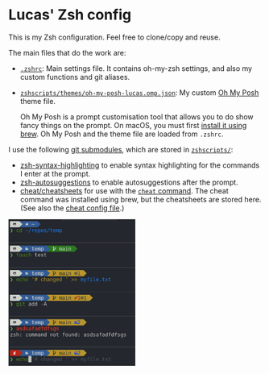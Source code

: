 # Lucas' Zsh config

This is my Zsh configuration. Feel free to clone/copy and reuse.

The main files that do the work are:

* [`.zshrc`](.zshrc): Main settings file. It contains oh-my-zsh settings, and also my custom functions and git aliases.
* [`zshscripts/themes/oh-my-posh-lucas.omp.json`](zshscripts/themes/oh-my-posh-lucas.omp.json): My custom [Oh My Posh](https://ohmyposh.dev/) theme file.

  Oh My Posh is a prompt customisation tool that allows you to do show fancy things on the prompt. On macOS, you must first [install it using brew](https://ohmyposh.dev/docs/installation/macos). Oh My Posh and the theme file are loaded from `.zshrc`.

I use the following [git submodules](https://git-scm.com/book/en/v2/Git-Tools-Submodules), which are stored in [`zshscripts/`](zshscripts/):

* [zsh-syntax-highlighting](https://github.com/zsh-users/zsh-syntax-highlighting) to enable syntax highlighting for the commands I enter at the prompt.
* [zsh-autosuggestions](https://github.com/zsh-users/zsh-autosuggestions) to enable autosuggestions after the prompt.
* [cheat/cheatsheets](https://github.com/cheat/cheatsheets) for use with the [`cheat` command](https://github.com/cheat/cheat). The cheat command was installed using brew, but the cheatsheets are stored here. (See also the [cheat config file](zshscripts/miscdotfiles/cheat/conf.yml).)

<img src="https://raw.githubusercontent.com/lucascosti/mac-config/main/zsh/git-prompt.png" width="50%">
